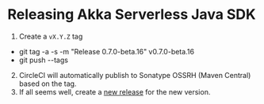 # Releasing Akka Serverless Java SDK

1. Create a `vX.Y.Z` tag
  * git tag -a -s -m "Release 0.7.0-beta.16" v0.7.0-beta.16
  * git push --tags
2. CircleCI will automatically publish to Sonatype OSSRH (Maven Central) based on the tag.
3. If all seems well, create a [new release](https://github.com/akkaserverless-java-sdk/releases/new) for the new version.

